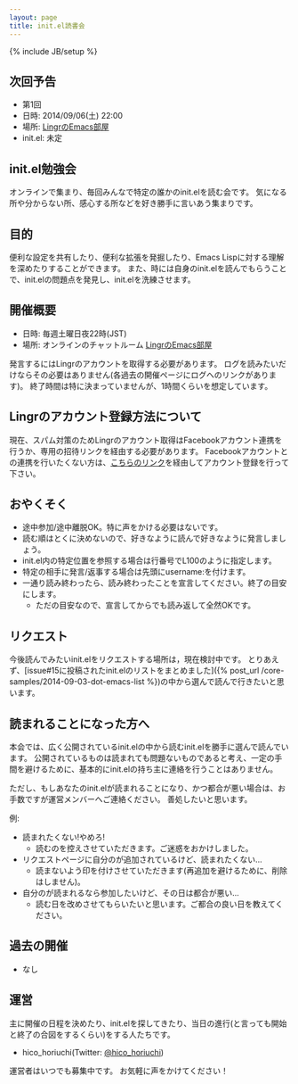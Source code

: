 ```yaml
---
layout: page
title: init.el読書会
---
```

{% include JB/setup %}

## 次回予告

- 第1回
- 日時: 2014/09/06(土) 22:00
- 場所: [LingrのEmacs部屋](http://lingr.com/room/emacs/)
- init.el: 未定

## init.el勉強会

オンラインで集まり、毎回みんなで特定の誰かのinit.elを読む会です。
気になる所や分からない所、感心する所などを好き勝手に言いあう集まりです。

## 目的

便利な設定を共有したり、便利な拡張を発掘したり、Emacs Lispに対する理解を深めたりすることができます。
また、時には自身のinit.elを読んでもらうことで、init.elの問題点を発見し、init.elを洗練させます。

## 開催概要

- 日時: 毎週土曜日夜22時(JST)
- 場所: オンラインのチャットルーム [LingrのEmacs部屋](http://lingr.com/room/emacs/)

発言するにはLingrのアカウントを取得する必要があります。
ログを読みたいだけならその必要はありません(各過去の開催ページにログへのリンクがあります)。
終了時間は特に決まっていませんが、1時間くらいを想定しています。

## Lingrのアカウント登録方法について

現在、スパム対策のためLingrのアカウント取得はFacebookアカウント連携を行うか、専用の招待リンクを経由する必要があります。
Facebookアカウントとの連携を行いたくない方は、[こちらのリンク](http://goo.gl/te79YK)を経由してアカウント登録を行って下さい。

## おやくそく

- 途中参加/途中離脱OK。特に声をかける必要はないです。
- 読む順はとくに決めないので、好きなように読んで好きなように発言しましょう。
- init.el内の特定位置を参照する場合は行番号でL100のように指定します。
- 特定の相手に発言/返事する場合は先頭にusername:を付けます。
- 一通り読み終わったら、読み終わったことを宣言してください。終了の目安にします。
  - ただの目安なので、宣言してからでも読み返して全然OKです。

## リクエスト

今後読んでみたいinit.elをリクエストする場所は，現在検討中です。
とりあえず、[issue#15に投稿されたinit.elのリストをまとめました]({% post_url /core-samples/2014-09-03-dot-emacs-list %})の中から選んで読んで行きたいと思います。

## 読まれることになった方へ

本会では、広く公開されているinit.elの中から読むinit.elを勝手に選んで読んでいます。
公開されているものは読まれても問題ないものであると考え、一定の手間を避けるために、基本的にinit.elの持ち主に連絡を行うことはありません。

ただし、もしあなたのinit.elが読まれることになり、かつ都合が悪い場合は、お手数ですが運営メンバーへご連絡ください。
善処したいと思います。

例:

- 読まれたくない!やめろ!
  - 読むのを控えさせていただきます。ご迷惑をおかけしました。
- リクエストページに自分のが追加されているけど、読まれたくない…
  - 読まないよう印を付けさせていただきます(再追加を避けるために、削除はしません)。
- 自分のが読まれるなら参加したいけど、その日は都合が悪い…
  - 読む日を改めさせてもらいたいと思います。ご都合の良い日を教えてください。

## 過去の開催

- なし

## 運営

主に開催の日程を決めたり、init.elを探してきたり、当日の進行(と言っても開始と終了の合図をするくらい)をする人たちです。

- hico_horiuchi(Twitter: [@hico_horiuchi](https://twitter.com/hico_horiuchi))

運営者はいつでも募集中です。
お気軽に声をかけてください！
